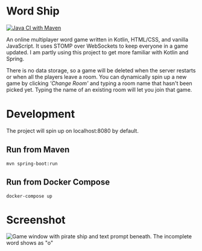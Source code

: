 # Word Ship

[![Java CI with Maven](https://github.com/nathansgithub/hangman/actions/workflows/maven.yml/badge.svg)](https://github.com/nathansgithub/hangman/actions/workflows/maven.yml)

An online multiplayer word game written in Kotlin, HTML/CSS, and vanilla JavaScript. It uses STOMP over WebSockets to keep everyone in a game updated. I am partly using this project to get more familiar with Kotlin and Spring.

There is no data storage, so a game will be deleted when the server restarts or when all the players leave a room. You can dynamically spin up a new game by clicking *'Change Room'* and typing a room name that hasn't been picked yet. Typing the name of an existing room will let you join that game.

# Development
The project will spin up on localhost:8080 by default.
## Run from Maven
```mvn spring-boot:run```
## Run from Docker Compose
```docker-compose up```

# Screenshot
![Game window with pirate ship and text prompt beneath. The incomplete word shows as "_o_"](src/main/resources/static/images/screenshots/screenshot-2021-07-13-play.png)
